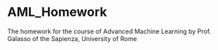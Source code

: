 # AML_Homework
The homework for the course of Advanced Machine Learning by Prof. Galasso of the Sapienza, University of Rome
